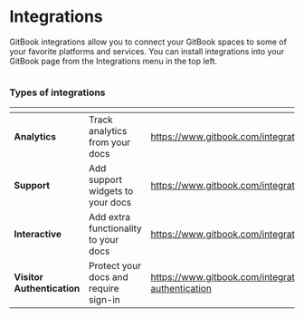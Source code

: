 # Integrations

GitBook integrations allow you to connect your GitBook spaces to some of your favorite platforms and services. You can install integrations into your GitBook page from the Integrations menu in the top left.

<figure><img src="https://gitbookio.github.io/onboarding-template-images/integrations-hero.png" alt=""><figcaption></figcaption></figure>

### Types of integrations

<table data-card-size="large" data-view="cards"><thead><tr><th></th><th></th><th data-hidden data-card-target data-type="content-ref"></th><th data-hidden data-card-cover data-type="files"></th><th data-hidden></th></tr></thead><tbody><tr><td><strong>Analytics</strong></td><td>Track analytics from your docs</td><td><a href="https://www.gitbook.com/integrations#analytics">https://www.gitbook.com/integrations#analytics</a></td><td><a href="../.gitbook/assets/2.png">2.png</a></td><td></td></tr><tr><td><strong>Support</strong></td><td>Add support widgets to your docs</td><td><a href="https://www.gitbook.com/integrations#support">https://www.gitbook.com/integrations#support</a></td><td><a href="../.gitbook/assets/3.png">3.png</a></td><td></td></tr><tr><td><strong>Interactive</strong></td><td>Add extra functionality to your docs</td><td><a href="https://www.gitbook.com/integrations#interactive">https://www.gitbook.com/integrations#interactive</a></td><td><a href="../.gitbook/assets/4.png">4.png</a></td><td></td></tr><tr><td><strong>Visitor Authentication</strong></td><td>Protect your docs and require sign-in</td><td><a href="https://www.gitbook.com/integrations#visitor-authentication">https://www.gitbook.com/integrations#visitor-authentication</a></td><td><a href="../.gitbook/assets/1.png">1.png</a></td><td></td></tr></tbody></table>
